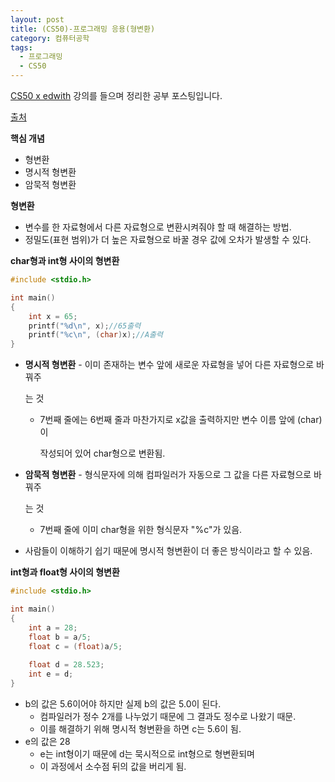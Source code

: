 ```yaml
---
layout: post
title: (CS50)-프로그래밍 응용(형변환)
category: 컴퓨터공학
tags:
  - 프로그래밍
  - CS50
---
```




[CS50 x edwith](https://www.edwith.org/cs50/) 강의를 들으며 정리한 공부 포스팅입니다.

[출처](https://www.edwith.org/cs50/lecture/22838/)



**핵심 개념**

- 형변환
- 명시적 형변환
- 암묵적 형변환



**형변환**

- 변수를 한 자료형에서 다른 자료형으로 변환시켜줘야 할 때 해결하는 방법.
- 정밀도(표현 범위)가 더 높은 자료형으로 바꿀 경우 값에 오차가 발생할 수 있다.



**char형과 int형 사이의 형변환**

```c++
#include <stdio.h>

int main()
{
    int x = 65;
    printf("%d\n", x);//65출력
    printf("%c\n", (char)x);//A출력
}
```

- **명시적 형변환** - 이미 존재하는 변수 앞에 새로운 자료형을 넣어 다른 자료형으로 바꿔주

  는 것

  - 7번째 줄에는 6번째 줄과 마찬가지로 x값을 출력하지만 변수 이름 앞에 (char)이 

    작성되어 있어 char형으로 변환됨.

- **암묵적 형변환** - 형식문자에 의해 컴파일러가 자동으로 그 값을 다른 자료형으로 바꿔주

  는 것

  - 7번째 줄에 이미 char형을 위한 형식문자 "%c"가 있음.

- 사람들이 이해하기 쉽기 때문에 명시적 형변환이 더 좋은 방식이라고 할 수 있음.



**int형과 float형 사이의 형변환**

```c++
#include <stdio.h>

int main()
{
    int a = 28;
    float b = a/5;
    float c = (float)a/5;
    
    float d = 28.523;
    int e = d;
}
```

- b의 값은 5.6이어야 하지만 실제 b의 값은 5.0이 된다.
  - 컴파일러가 정수 2개를 나누었기 때문에 그 결과도 정수로 나왔기 때문.
  - 이를 해결하기 위해 명시적 형변환을 하면 c는 5.6이 됨.
- e의 값은 28
  - e는 int형이기 때문에 d는 묵시적으로 int형으로 형변환되며
  - 이 과정에서 소수점 뒤의 값을 버리게 됨.